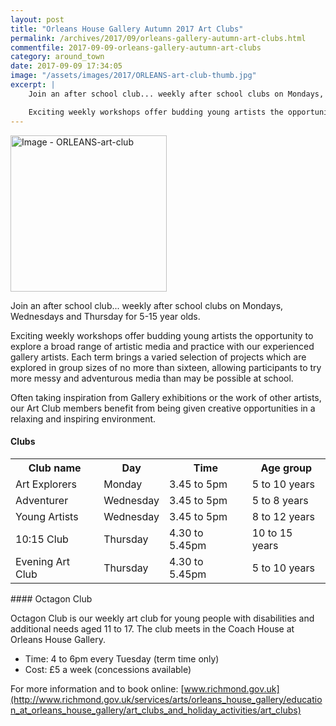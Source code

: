 ```yaml
---
layout: post
title: "Orleans House Gallery Autumn 2017 Art Clubs"
permalink: /archives/2017/09/orleans-gallery-autumn-art-clubs.html
commentfile: 2017-09-09-orleans-gallery-autumn-art-clubs
category: around_town
date: 2017-09-09 17:34:05
image: "/assets/images/2017/ORLEANS-art-club-thumb.jpg"
excerpt: |
    Join an after school club... weekly after school clubs on Mondays, Wednesdays and Thursday for 5-15 year olds.

    Exciting weekly workshops offer budding young artists the opportunity to explore a broad range of artistic media and practice with our experienced gallery artists. Each term brings a varied selection of projects which are explored in group sizes of no more than sixteen, allowing participants to try more messy and adventurous media than may be possible at school.
---
```


<a href="/assets/images/2017/ORLEANS-art-club.jpg" title="Click for a larger image"><img src="/assets/images/2017/ORLEANS-art-club-thumb.jpg" width="250" alt="Image - ORLEANS-art-club"  class="photo right"/></a>

Join an after school club... weekly after school clubs on Mondays, Wednesdays and Thursday for 5-15 year olds.

Exciting weekly workshops offer budding young artists the opportunity to explore a broad range of artistic media and practice with our experienced gallery artists. Each term brings a varied selection of projects which are explored in group sizes of no more than sixteen, allowing participants to try more messy and adventurous media than may be possible at school.

Often taking inspiration from Gallery exhibitions or the work of other artists, our Art Club members benefit from being given creative opportunities in a relaxing and inspiring environment.

#### Clubs

<table>
<tr>
<th>
Club name

</th>
<th>
Day

</th>
<th>
Time

</th>
<th>
Age group

</th>
</tr>
<tr>
<td>
Art Explorers

</td>
<td>
Monday

</td>
<td>
3.45 to 5pm

</td>
<td>
5 to 10 years

</td>
</tr>
<tr>
<td>
Adventurer

</td>
<td>
Wednesday

</td>
<td>
3.45 to 5pm

</td>
<td>
5 to 8 years

</td>
</tr>
<tr>
<td>
Young Artists

</td>
<td>
Wednesday

</td>
<td>
3.45 to 5pm

</td>
<td>
8 to 12 years

</td>
</tr>
<tr>
<td>
10:15 Club

</td>
<td>
Thursday

</td>
<td>
4.30 to 5.45pm

</td>
<td>
10 to 15 years

</td>
</tr>
<tr>
<td>
Evening Art Club

</td>
<td>
Thursday

</td>
<td>
4.30 to 5.45pm

</td>
<td>
5 to 10 years

</td>
</tr>
</table>
#### Octagon Club

Octagon Club is our weekly art club for young people with disabilities and additional needs aged 11 to 17. The club meets in the Coach House at Orleans House Gallery.

-   Time: 4 to 6pm every Tuesday (term time only)
-   Cost: £5 a week (concessions available)

For more information and to book online: [www.richmond.gov.uk](http://www.richmond.gov.uk/services/arts/orleans_house_gallery/education_at_orleans_house_gallery/art_clubs_and_holiday_activities/art_clubs)
